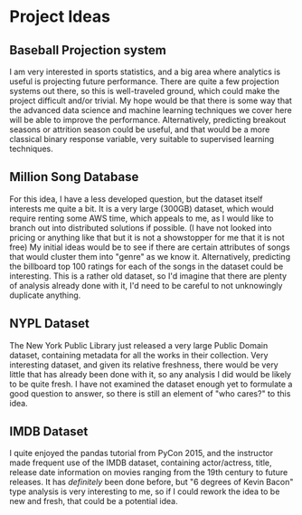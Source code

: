 # Project Ideas

## Baseball Projection system
I am very interested in sports statistics, and a big area where analytics is useful is projecting future performance. There are quite a few projection systems out there, so this is well-traveled ground, which could make the project difficult and/or trivial. My hope would be that there is some way that the advanced data science and machine learning techniques we cover here will be able to improve the performance. Alternatively, predicting breakout seasons or attrition season could be useful, and that would be a more classical binary response variable, very suitable to supervised learning techniques.


## Million Song Database
For this idea, I have a less developed question, but the dataset itself interests me quite a bit. It is a very large (300GB) dataset, which would require renting some AWS time, which appeals to me, as I would like to branch out into distributed solutions if possible. (I have not looked into pricing or anything like that but it is not a showstopper for me that it is not free) My initial ideas would be to see if there are certain attributes of songs that would cluster them into "genre" as we know it. Alternatively, predicting the billboard top 100 ratings for each of the songs in the dataset could be interesting. This is a rather old dataset, so I'd imagine that there are plenty of analysis already done with it, I'd need to be careful to not unknowingly duplicate anything. 

## NYPL Dataset
The New York Public Library just released a very large Public Domain dataset, containing metadata for all the works in their collection. Very interesting dataset, and given its relative freshness, there would be very little that has already been done with it, so any analysis I did would be likely to be quite fresh. I have not examined the dataset enough yet to formulate a good question to answer, so there is still an element of "who cares?" to this idea.

## IMDB Dataset
I quite enjoyed the pandas tutorial from PyCon 2015, and the instructor made frequent use of the IMDB dataset, containing actor/actress, title, release date information on movies ranging from the 19th century to future releases. It has *definitely* been done before, but "6 degrees of Kevin Bacon" type analysis is very interesting to me, so if I could rework the idea to be new and fresh, that could be a potential idea.
